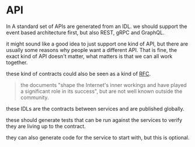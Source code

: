 # API

In A standard set of APIs are generated from an IDL.  we should support the event
based architecture first, but also REST, gRPC and GraphQL.

it might sound like a good idea to just support one kind of API, but there are
usually some reasons why people want a different API.  That is fine, the exact
kind of API doesn't matter, what matters is that we can all work together.

these kind of contracts could also be seen as a kind of [RFC].

> the documents "shape the Internet's inner workings and have played a significant role in its success", but are not well known outside the community.

these IDLs are the contracts between services and are published globally.

these should generate tests that can be run against the services to verify they
are living up to the contract.

they can also generate code for the service to start with, but this is optional.

[RFC]: https://en.wikipedia.org/wiki/Request_for_Comments

